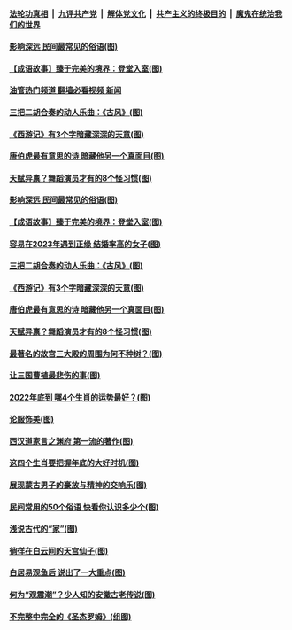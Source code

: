 ####  [法轮功真相](../../../../basic/blob/master/README.md?t=12132002) &nbsp;|&nbsp; [九评共产党](../../../../9ping.md/blob/master/README.md?t=12132002) &nbsp;|&nbsp; [解体党文化](../../../../jtdwh.md/blob/master/README.md?t=12132002)  &nbsp;|&nbsp; [共产主义的终极目的](../../../../gczydzjmd.md/blob/master/README.md?t=12132002) &nbsp;|&nbsp; [魔鬼在统治我们的世界](../../../../mgztzwmdsj.md/blob/master/README.md?t=12132002) 

#### [影响深远 民间最常见的俗语(图)](../pages/p7/1021888.md?t=12132002) 

#### [【成语故事】臻于完美的境界：登堂入室(图)](../pages/p7/1023721.md?t=12132002) 

#### [油管热门频道 翻墙必看视频 新闻](http://129.146.143.75:81/youtube.html?12132002)

#### [三把二胡合奏的动人乐曲：《古风》(图)](../pages/p7/1019193.md?t=12132002) 

#### [《西游记》有3个字暗藏深深的天意(图)](../pages/p7/1023135.md?t=12132002) 

#### [唐伯虎最有意思的诗 暗藏他另一个真面目(图)](../pages/p7/1022567.md?t=12132002) 

#### [天赋异禀？舞蹈演员才有的8个怪习惯(图)](../pages/p7/1023849.md?t=12132002) 

#### [影响深远 民间最常见的俗语(图)](../pages/p7/1021888.md?t=12132002) 

#### [【成语故事】臻于完美的境界：登堂入室(图)](../pages/p7/1023721.md?t=12132002) 

#### [容易在2023年遇到正缘 结婚率高的女子(图)](../pages/p7/1012779.md?t=12132002) 

#### [三把二胡合奏的动人乐曲：《古风》(图)](../pages/p7/1019193.md?t=12132002) 

#### [《西游记》有3个字暗藏深深的天意(图)](../pages/p7/1023135.md?t=12132002) 

#### [唐伯虎最有意思的诗 暗藏他另一个真面目(图)](../pages/p7/1022567.md?t=12132002) 

#### [天赋异禀？舞蹈演员才有的8个怪习惯(图)](../pages/p7/1023849.md?t=12132002) 

#### [最著名的故宫三大殿的周围为何不种树？(图)](../pages/p7/1023490.md?t=12132002) 

#### [让三国曹植最悲伤的事(图)](../pages/p7/1023463.md?t=12132002) 

#### [2022年底到 哪4个生肖的运势最好？(图)](../pages/p7/1023679.md?t=12132002) 

#### [论服饰美(图)](../pages/p7/1023499.md?t=12132002) 

#### [西汉道家言之渊府 第一流的著作(图)](../pages/p7/1023698.md?t=12132002) 

#### [这四个生肖要把握年底的大好时机(图)](../pages/p7/1023677.md?t=12132002) 

#### [展现蒙古男子的豪放与精神的交响乐(图)](../pages/p7/1022896.md?t=12132002) 

#### [民间常用的50个俗语 快看你认识多少个(图)](../pages/p7/1021797.md?t=12132002) 

#### [浅说古代的“家”(图)](../pages/p7/1023104.md?t=12132002) 

#### [徜徉在白云间的天宫仙子(图)](../pages/p7/1019897.md?t=12132002) 

#### [白居易观鱼后 说出了一大重点(图)](../pages/p7/1022566.md?t=12132002) 

#### [何为“观震潮”？少人知的安徽古老传说(图)](../pages/p7/1023144.md?t=12132002) 

#### [不完整中完全的《圣杰罗姆》(组图)](../pages/p7/1023350.md?t=12132002) 

<img src='http://gfw-breaker.win/goodnews/indexes/p7.md' width='0px' height='0px'/>
